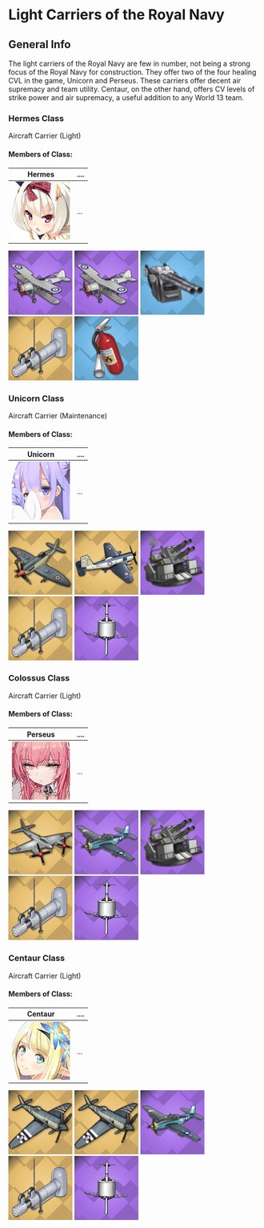 # Light Carriers of the Royal Navy

## General Info

The light carriers of the Royal Navy are few in number, not being a strong focus of the Royal Navy for construction. They offer two of the four healing CVL in the game, Unicorn and Perseus. These carriers offer decent air supremacy and team utility. Centaur, on the other hand, offers CV levels of strike power and air supremacy, a useful addition to any World 13 team.

### Hermes Class

Aircraft Carrier (Light)

#### Members of Class: <br/>
Hermes | ....
| ----- | ----- |
![Hermes](/Icons/Ship/RoyalNavy/Hermes.png) |      ...        <br/>

![FaireySwordfish](/Icons/Equipment/Aircraft/Torpedo/FaireySwordfish.png)
![FaireySwordfish](/Icons/Equipment/Aircraft/Torpedo/FaireySwordfish.png)
![Twin40mmPom](/Icons/Equipment/AA/Twin40mmPomPom.png)
![SteamCatapult](/Icons/Equipment/Auxiliary/SteamCatapult.png)
![Extinguisher](/Icons/Equipment/Auxiliary/Extinguisher.png) <br/>

### Unicorn Class

Aircraft Carrier (Maintenance)

#### Members of Class: <br/>
Unicorn | ....
| ----- | ----- |
![Unicorn](/Icons/Ship/RoyalNavy/Unicorn.png) |      ...        <br/>

![SupermarineSeafireFRMk47](/Icons/Equipment/Aircraft/Fighter/SupermarineSeafireFRMk47.png)
![BlackburnFirebrand](/Icons/Equipment/Aircraft/Torpedo/BlackburnFirebrand.png)
![Quad40PomPom](/Icons/Equipment/AA/Quad40mmPomPom.png)
![SteamCatapult](/Icons/Equipment/Auxiliary/SteamCatapult.png)
![HomingBeacon](/Icons/Equipment/Auxiliary/HomingBeacon.png) <br/>

### Colossus Class

Aircraft Carrier (Light) <br/>

#### Members of Class: <br/>
Perseus | ....
| ----- | ----- |
![Perseus](/Icons/Ship/RoyalNavy/Perseus.png) |      ...        <br/>

![DeHavillandSeaHornet](/Icons/Equipment/Aircraft/Fighter/DeHavillandSeaHornet.png)
![TBF](/Icons/Equipment/Aircraft/Torpedo/TBFAvenger.png)
![Quad40PomPom](/Icons/Equipment/AA/Quad40mmPomPom.png)
![SteamCatapult](/Icons/Equipment/Auxiliary/SteamCatapult.png)
![HomingBeacon](/Icons/Equipment/Auxiliary/HomingBeacon.png) <br/>

### Centaur Class

Aircraft Carrier (Light)

#### Members of Class: <br/>
Centaur | ....
| ----- | ----- |
![Centaur](/Icons/Ship/RoyalNavy/Centaur.png) |      ...        <br/>

![HawkerSeaFury](/Icons/Equipment/Aircraft/Fighter/HawkerSeaFury.png)
![HawkerSeaFury](/Icons/Equipment/Aircraft/Fighter/HawkerSeaFury.png)
![TBF](/Icons/Equipment/Aircraft/Torpedo/TBFAvenger.png)
![SteamCatapult](/Icons/Equipment/Auxiliary/SteamCatapult.png)
![HomingBeacon](/Icons/Equipment/Auxiliary/HomingBeacon.png) <br/>
